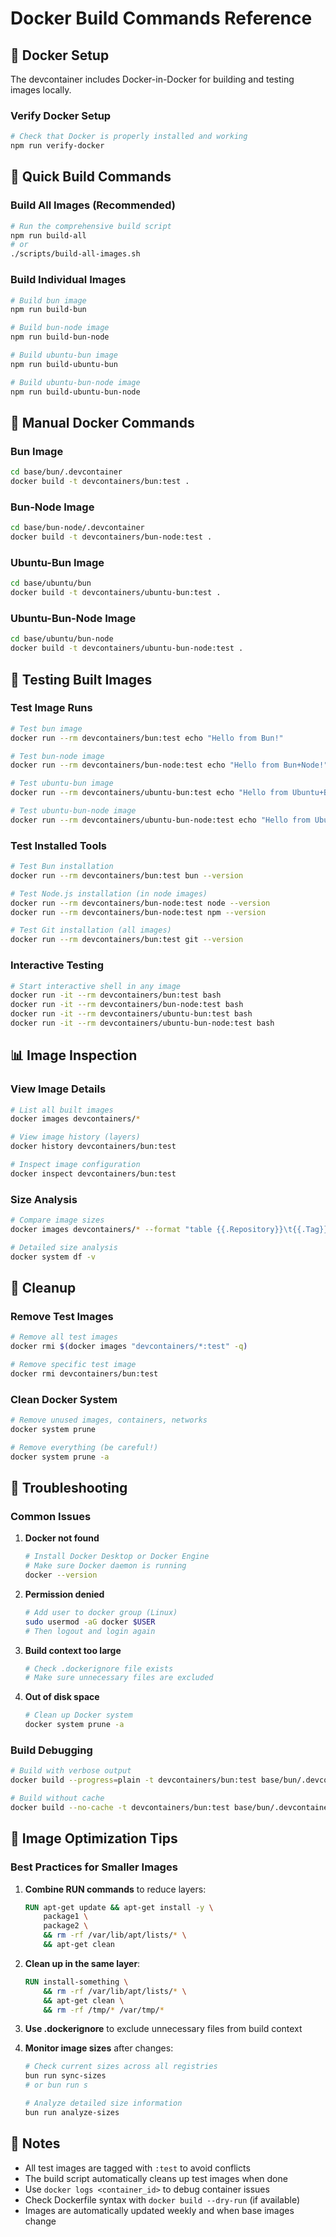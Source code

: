 # Docker Build Commands Reference

## 🐳 Docker Setup

The devcontainer includes Docker-in-Docker for building and testing images locally.

### Verify Docker Setup

```bash
# Check that Docker is properly installed and working
npm run verify-docker
```

## 🚀 Quick Build Commands

### Build All Images (Recommended)

```bash
# Run the comprehensive build script
npm run build-all
# or
./scripts/build-all-images.sh
```

### Build Individual Images

```bash
# Build bun image
npm run build-bun

# Build bun-node image
npm run build-bun-node

# Build ubuntu-bun image
npm run build-ubuntu-bun

# Build ubuntu-bun-node image
npm run build-ubuntu-bun-node
```

## 🔧 Manual Docker Commands

### Bun Image

```bash
cd base/bun/.devcontainer
docker build -t devcontainers/bun:test .
```

### Bun-Node Image

```bash
cd base/bun-node/.devcontainer
docker build -t devcontainers/bun-node:test .
```

### Ubuntu-Bun Image

```bash
cd base/ubuntu/bun
docker build -t devcontainers/ubuntu-bun:test .
```

### Ubuntu-Bun-Node Image

```bash
cd base/ubuntu/bun-node
docker build -t devcontainers/ubuntu-bun-node:test .
```

## 🧪 Testing Built Images

### Test Image Runs

```bash
# Test bun image
docker run --rm devcontainers/bun:test echo "Hello from Bun!"

# Test bun-node image
docker run --rm devcontainers/bun-node:test echo "Hello from Bun+Node!"

# Test ubuntu-bun image
docker run --rm devcontainers/ubuntu-bun:test echo "Hello from Ubuntu+Bun!"

# Test ubuntu-bun-node image
docker run --rm devcontainers/ubuntu-bun-node:test echo "Hello from Ubuntu+Bun+Node!"
```

### Test Installed Tools

```bash
# Test Bun installation
docker run --rm devcontainers/bun:test bun --version

# Test Node.js installation (in node images)
docker run --rm devcontainers/bun-node:test node --version
docker run --rm devcontainers/bun-node:test npm --version

# Test Git installation (all images)
docker run --rm devcontainers/bun:test git --version
```

### Interactive Testing

```bash
# Start interactive shell in any image
docker run -it --rm devcontainers/bun:test bash
docker run -it --rm devcontainers/bun-node:test bash
docker run -it --rm devcontainers/ubuntu-bun:test bash
docker run -it --rm devcontainers/ubuntu-bun-node:test bash
```

## 📊 Image Inspection

### View Image Details

```bash
# List all built images
docker images devcontainers/*

# View image history (layers)
docker history devcontainers/bun:test

# Inspect image configuration
docker inspect devcontainers/bun:test
```

### Size Analysis

```bash
# Compare image sizes
docker images devcontainers/* --format "table {{.Repository}}\t{{.Tag}}\t{{.Size}}"

# Detailed size analysis
docker system df -v
```

## 🧹 Cleanup

### Remove Test Images

```bash
# Remove all test images
docker rmi $(docker images "devcontainers/*:test" -q)

# Remove specific test image
docker rmi devcontainers/bun:test
```

### Clean Docker System

```bash
# Remove unused images, containers, networks
docker system prune

# Remove everything (be careful!)
docker system prune -a
```

## 🐛 Troubleshooting

### Common Issues

1. **Docker not found**

   ```bash
   # Install Docker Desktop or Docker Engine
   # Make sure Docker daemon is running
   docker --version
   ```

2. **Permission denied**

   ```bash
   # Add user to docker group (Linux)
   sudo usermod -aG docker $USER
   # Then logout and login again
   ```

3. **Build context too large**

   ```bash
   # Check .dockerignore file exists
   # Make sure unnecessary files are excluded
   ```

4. **Out of disk space**
   ```bash
   # Clean up Docker system
   docker system prune -a
   ```

### Build Debugging

```bash
# Build with verbose output
docker build --progress=plain -t devcontainers/bun:test base/bun/.devcontainer

# Build without cache
docker build --no-cache -t devcontainers/bun:test base/bun/.devcontainer
```

## 🎯 Image Optimization Tips

### Best Practices for Smaller Images

1. **Combine RUN commands** to reduce layers:

   ```dockerfile
   RUN apt-get update && apt-get install -y \
       package1 \
       package2 \
       && rm -rf /var/lib/apt/lists/* \
       && apt-get clean
   ```

2. **Clean up in the same layer**:

   ```dockerfile
   RUN install-something \
       && rm -rf /var/lib/apt/lists/* \
       && apt-get clean \
       && rm -rf /tmp/* /var/tmp/*
   ```

3. **Use .dockerignore** to exclude unnecessary files from build context

4. **Monitor image sizes** after changes:

   ```bash
   # Check current sizes across all registries
   bun run sync-sizes
   # or bun run s

   # Analyze detailed size information
   bun run analyze-sizes
   ```

## 📝 Notes

- All test images are tagged with `:test` to avoid conflicts
- The build script automatically cleans up test images when done
- Use `docker logs <container_id>` to debug container issues
- Check Dockerfile syntax with `docker build --dry-run` (if available)
- Images are automatically updated weekly and when base images change
